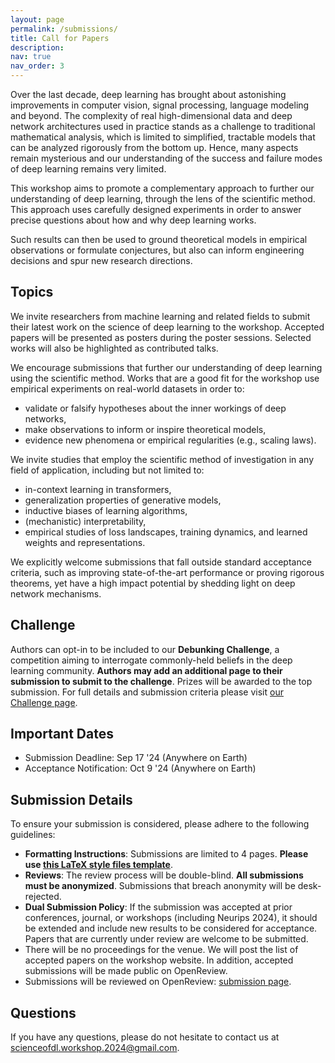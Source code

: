 ```yaml
---
layout: page
permalink: /submissions/
title: Call for Papers
description:
nav: true
nav_order: 3
---
```


Over the last decade, deep learning has brought about astonishing improvements in computer vision, signal processing, language modeling and beyond.
The complexity of real high-dimensional data and deep network architectures used in practice stands as a challenge to traditional mathematical analysis, which is limited to simplified, tractable models that can be analyzed rigorously from the bottom up.
Hence, many aspects remain mysterious and our understanding of the success and failure modes of deep learning remains very limited.

This workshop aims to promote a complementary approach to further our understanding of deep learning, through the lens of the scientific method. This approach uses carefully designed experiments in order to answer precise questions about how and why deep learning works.
<!-- For instance, it can be used to validate or falsify hypotheses, challenge common assumptions, evidence surprising phenomena, or reveal empirical regularities. -->
Such results can then be used to ground theoretical models in empirical observations or formulate conjectures, but also can inform engineering decisions and spur new research directions.

## Topics

We invite researchers from machine learning and related fields to submit their latest work on the science of deep learning to the workshop. Accepted papers will be presented as posters during the poster sessions. Selected works will also be highlighted as contributed talks.

We encourage submissions that further our understanding of deep learning using the scientific method. Works that are a good fit for the workshop use empirical experiments on real-world datasets in order to:
* validate or falsify hypotheses about the inner workings of deep networks,
* make observations to inform or inspire theoretical models,
* evidence new phenomena or empirical regularities (e.g., scaling laws).

We invite studies that employ the scientific method of investigation in any field of application, including but not limited to:
* in-context learning in transformers,
* generalization properties of generative models,
* inductive biases of learning algorithms,
* (mechanistic) interpretability,
* empirical studies of loss landscapes, training dynamics, and learned weights and representations.

We explicitly welcome submissions that fall outside standard acceptance criteria, such as improving state-of-the-art performance or proving rigorous theorems, yet have a high impact potential by shedding light on deep network mechanisms.

## Challenge

Authors can opt-in to be included to our **Debunking Challenge**, a competition aiming to interrogate commonly-held beliefs in the deep learning community. **Authors may add an additional page to their submission to submit to the challenge**. Prizes will be awarded to the top submission. For full details and submission criteria please visit [our Challenge page](/challenge/).

## Important Dates

*   Submission Deadline: Sep 17 '24 (Anywhere on Earth)
*   Acceptance Notification: Oct 9 '24 (Anywhere on Earth)
<!-- *   Camera-Ready Deadline for Accepted Submissions: `TBD` -->

## Submission Details

To ensure your submission is considered, please adhere to the following guidelines:

* **Formatting Instructions**: Submissions are limited to 4 pages. **Please use [this LaTeX style files template](/assets/files/styles.zip)**.
* **Reviews**: The review process will be double-blind. **All submissions must be anonymized**. Submissions that breach anonymity will be desk-rejected.
* **Dual Submission Policy**: If the submission was accepted at prior conferences, journal, or workshops (including Neurips 2024), it should be extended and include new results to be considered for acceptance. Papers that are currently under review are welcome to be submitted.
* There will be no proceedings for the venue. We will post the list of accepted papers on the workshop website. In addition, accepted submissions will be made public on OpenReview.
* Submissions will be reviewed on OpenReview: [submission page](https://openreview.net/group?id=NeurIPS.cc/2024/Workshop/SciForDL).


## Questions

If you have any questions, please do not hesitate to contact us at [scienceofdl.workshop.2024@gmail.com](mailto:scienceofdl.workshop.2024@gmail.com).
